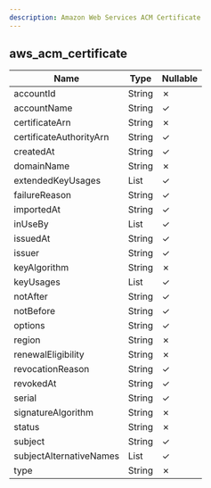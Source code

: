 ```yaml
---
description: Amazon Web Services ACM Certificate
---
```

aws_acm_certificate
-------------------

| **Name**                | **Type**     | **Nullable** |
| ----------------------- | ------------ | ------------ |
| accountId               | String       | &cross;      |
| accountName             | String       | &check;      |
| certificateArn          | String       | &cross;      |
| certificateAuthorityArn | String       | &check;      |
| createdAt               | String       | &check;      |
| domainName              | String       | &cross;      |
| extendedKeyUsages       | List<String> | &check;      |
| failureReason           | String       | &check;      |
| importedAt              | String       | &check;      |
| inUseBy                 | List<String> | &check;      |
| issuedAt                | String       | &check;      |
| issuer                  | String       | &check;      |
| keyAlgorithm            | String       | &cross;      |
| keyUsages               | List<String> | &check;      |
| notAfter                | String       | &check;      |
| notBefore               | String       | &check;      |
| options                 | String       | &check;      |
| region                  | String       | &cross;      |
| renewalEligibility      | String       | &cross;      |
| revocationReason        | String       | &check;      |
| revokedAt               | String       | &check;      |
| serial                  | String       | &check;      |
| signatureAlgorithm      | String       | &cross;      |
| status                  | String       | &cross;      |
| subject                 | String       | &check;      |
| subjectAlternativeNames | List<String> | &check;      |
| type                    | String       | &cross;      |
